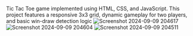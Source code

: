 Tic Tac Toe game implemented using HTML, CSS, and JavaScript. This project features a responsive 3x3 grid, dynamic gameplay for two players, and basic win-draw detection logic
![Screenshot 2024-09-09 204617](https://github.com/user-attachments/assets/377c291d-a736-4528-b60e-2a4df86fdb99)
![Screenshot 2024-09-09 204604](https://github.com/user-attachments/assets/4162f135-ffc9-4da1-9128-2adaf003810f)
![Screenshot 2024-09-09 204511](https://github.com/user-attachments/assets/d326fabe-f20f-4a22-aa00-8a4fb87e0bc1)
